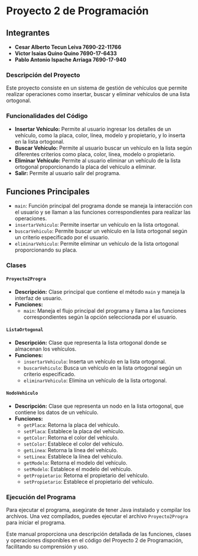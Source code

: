 # Proyecto 2 de Programación

## Integrantes

- **Cesar Alberto Tecun Leiva 7690-22-11766**
- **Victor Isaias Quino Quino 7690-17-6433**
- **Pablo Antonio Ispache Arriaga 7690-17-940**

### Descripción del Proyecto

Este proyecto consiste en un sistema de gestión de vehículos que permite realizar operaciones como insertar, buscar y eliminar vehículos de una lista ortogonal.

### Funcionalidades del Código

- **Insertar Vehículo:** Permite al usuario ingresar los detalles de un vehículo, como la placa, color, línea, modelo y propietario, y lo inserta en la lista ortogonal.
- **Buscar Vehículo:** Permite al usuario buscar un vehículo en la lista según diferentes criterios como placa, color, línea, modelo o propietario.
- **Eliminar Vehículo:** Permite al usuario eliminar un vehículo de la lista ortogonal proporcionando la placa del vehículo a eliminar.
- **Salir:** Permite al usuario salir del programa.

## Funciones Principales

- `main`: Función principal del programa donde se maneja la interacción con el usuario y se llaman a las funciones correspondientes para realizar las operaciones.
- `insertarVehiculo`: Permite insertar un vehículo en la lista ortogonal.
- `buscarVehiculo`: Permite buscar un vehículo en la lista ortogonal según un criterio especificado por el usuario.
- `eliminarVehiculo`: Permite eliminar un vehículo de la lista ortogonal proporcionando su placa.

### Clases

#### `Proyecto2Progra`

- **Descripción:** Clase principal que contiene el método `main` y maneja la interfaz de usuario.
- **Funciones:**
  - `main`: Maneja el flujo principal del programa y llama a las funciones correspondientes según la opción seleccionada por el usuario.

#### `ListaOrtogonal`

- **Descripción:** Clase que representa la lista ortogonal donde se almacenan los vehículos.
- **Funciones:**
  - `insertarVehiculo`: Inserta un vehículo en la lista ortogonal.
  - `buscarVehiculo`: Busca un vehículo en la lista ortogonal según un criterio especificado.
  - `eliminarVehiculo`: Elimina un vehículo de la lista ortogonal.

#### `NodoVehiculo`

- **Descripción:** Clase que representa un nodo en la lista ortogonal, que contiene los datos de un vehículo.
- **Funciones:**
  - `getPlaca`: Retorna la placa del vehículo.
  - `setPlaca`: Establece la placa del vehículo.
  - `getColor`: Retorna el color del vehículo.
  - `setColor`: Establece el color del vehículo.
  - `getLinea`: Retorna la línea del vehículo.
  - `setLinea`: Establece la línea del vehículo.
  - `getModelo`: Retorna el modelo del vehículo.
  - `setModelo`: Establece el modelo del vehículo.
  - `getPropietario`: Retorna el propietario del vehículo.
  - `setPropietario`: Establece el propietario del vehículo.

### Ejecución del Programa

Para ejecutar el programa, asegúrate de tener Java instalado y compilar los archivos. Una vez compilados, puedes ejecutar el archivo `Proyecto2Progra` para iniciar el programa.

Este manual proporciona una descripción detallada de las funciones, clases y operaciones disponibles en el código del Proyecto 2 de Programación, facilitando su comprensión y uso.
